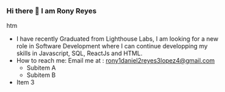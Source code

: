 ### Hi there 👋 I am Rony Reyes
htm
- I have recently Graduated from Lighthouse Labs, I am looking for a new role in Software Development where I can continue developping my skills in Javascript, SQL, ReactJs and HTML.
- How to reach me: Email me at : rony1daniel2reyes3lopez4@gmail.com
  - Subitem A
  - Subitem B
- Item 3
